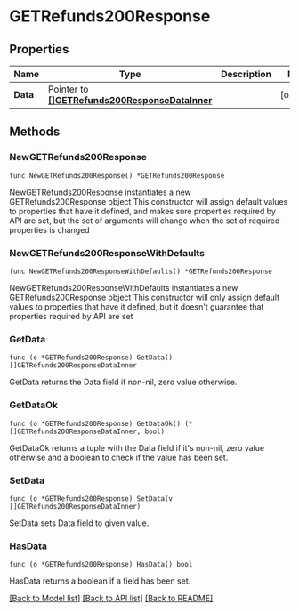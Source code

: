 # GETRefunds200Response

## Properties

Name | Type | Description | Notes
------------ | ------------- | ------------- | -------------
**Data** | Pointer to [**[]GETRefunds200ResponseDataInner**](GETRefunds200ResponseDataInner.md) |  | [optional] 

## Methods

### NewGETRefunds200Response

`func NewGETRefunds200Response() *GETRefunds200Response`

NewGETRefunds200Response instantiates a new GETRefunds200Response object
This constructor will assign default values to properties that have it defined,
and makes sure properties required by API are set, but the set of arguments
will change when the set of required properties is changed

### NewGETRefunds200ResponseWithDefaults

`func NewGETRefunds200ResponseWithDefaults() *GETRefunds200Response`

NewGETRefunds200ResponseWithDefaults instantiates a new GETRefunds200Response object
This constructor will only assign default values to properties that have it defined,
but it doesn't guarantee that properties required by API are set

### GetData

`func (o *GETRefunds200Response) GetData() []GETRefunds200ResponseDataInner`

GetData returns the Data field if non-nil, zero value otherwise.

### GetDataOk

`func (o *GETRefunds200Response) GetDataOk() (*[]GETRefunds200ResponseDataInner, bool)`

GetDataOk returns a tuple with the Data field if it's non-nil, zero value otherwise
and a boolean to check if the value has been set.

### SetData

`func (o *GETRefunds200Response) SetData(v []GETRefunds200ResponseDataInner)`

SetData sets Data field to given value.

### HasData

`func (o *GETRefunds200Response) HasData() bool`

HasData returns a boolean if a field has been set.


[[Back to Model list]](../README.md#documentation-for-models) [[Back to API list]](../README.md#documentation-for-api-endpoints) [[Back to README]](../README.md)


